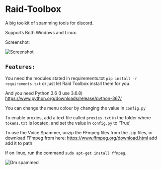 # Raid-Toolbox

A big toolkit of spamming tools for discord.

Supports Both Windows and Linux.

Screenshot:

![Screenshot](http://i.imgur.com/aK6UihK.png)

## `Features:`






You need the modules stated in requirements.txt `pip install -r requirements.txt` or just let Raid Toolbox install them for you.

And you need Python 3.6 (I use 3.6.8) https://www.python.org/downloads/release/python-367/

You can change the menu colour by changing the value in `config.py`

To enable proxies, add a text file called `proxies.txt` in the folder where `tokens.txt` is located, and set the value in `config.py` to 'True'

To use the Voice Spammer, unzip the FFmpeg files from the .zip files, or download FFmpeg from here: https://www.ffmpeg.org/download.html add add it to path

If on linux, run the command `sudo apt-get install ffmpeg`.

![Dm spammed](http://i.imgur.com/FoVOBQml.jpg)

